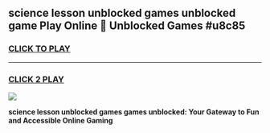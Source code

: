 
## science lesson unblocked games unblocked game Play Online 👋 Unblocked Games #u8c85
<h3>
<a href="https://premium.freeplayer.one?title=science_lesson_unblocked_games&ref=21F">CLICK TO PLAY</a></h3>
<hr>

<h3>
<a href="https://premium.freeplayer.one?title=science_lesson_unblocked_games&ref=21F">CLICK 2 PLAY</a>
  
</h3>

<a href="https://premium.freeplayer.one?title=science_lesson_unblocked_games&ref=21F/"><img src="https://clearcache.store/games.png"></a>


**science lesson unblocked games games unblocked: Your Gateway to Fun and Accessible Online Gaming**
